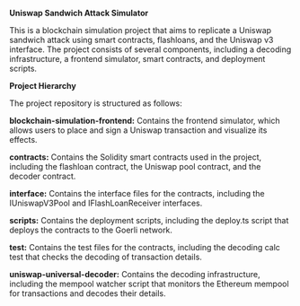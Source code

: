 **Uniswap Sandwich Attack Simulator**


This is a blockchain simulation project that aims to replicate a Uniswap sandwich attack using smart contracts, flashloans, and the Uniswap v3 interface. The project consists of several components, including a decoding infrastructure, a frontend simulator, smart contracts, and deployment scripts.

**Project Hierarchy**

The project repository is structured as follows:

  **blockchain-simulation-frontend:** Contains the frontend simulator, which allows users to place and sign a Uniswap transaction and visualize its effects.

  **contracts:** Contains the Solidity smart contracts used in the project, including the flashloan contract, the Uniswap pool contract, and the decoder contract.

  **interface:** Contains the interface files for the contracts, including the IUniswapV3Pool and IFlashLoanReceiver interfaces.

  **scripts:** Contains the deployment scripts, including the deploy.ts script that deploys the contracts to the Goerli network.

  **test:** Contains the test files for the contracts, including the decoding calc test that checks the decoding of transaction details.

  **uniswap-universal-decoder:** Contains the decoding infrastructure, including the mempool watcher script that monitors the Ethereum mempool for transactions and decodes their details.

